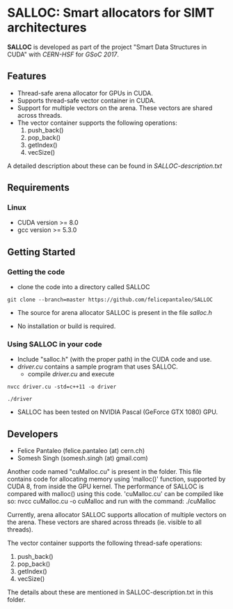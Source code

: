 
# SALLOC: Smart allocators for SIMT architectures 

**SALLOC** is developed as part of the project "Smart Data Structures in CUDA" with _CERN-HSF_ for _GSoC 2017_.

## Features

- Thread-safe arena allocator for GPUs in CUDA.
- Supports thread-safe vector container in CUDA.
- Support for multiple vectors on the arena. These vectors are shared across threads.
- The vector container supports the following operations:
    1. push_back()
    2. pop_back()
    3. getIndex()
    4. vecSize() 

A detailed description about these can be found in *SALLOC-description.txt*

## Requirements

### Linux

- CUDA version >= 8.0
- gcc version >= 5.3.0

## Getting Started

### Getting the code

- clone the code into a directory called SALLOC
```
git clone --branch=master https://github.com/felicepantaleo/SALLOC
```
- The source for arena allocator SALLOC is present in the file *salloc.h*

- No installation or build is required. 

### Using SALLOC in your code

- Include "salloc.h" (with the proper path) in the CUDA code and use.
- *driver.cu* contains a sample program that uses SALLOC.
    - compile *driver.cu* and execute
```    
nvcc driver.cu -std=c++11 -o driver

./driver
```
- SALLOC has been tested on NVIDIA Pascal (GeForce GTX 1080) GPU.

## Developers

- Felice Pantaleo (felice.pantaleo (at) cern.ch)
- Somesh Singh (somesh.singh (at) gmail.com)


Another code named "cuMalloc.cu" is present in the folder. This file contains code for allocating memory using 'malloc()' function, supported by CUDA 8, from inside the GPU kernel.  The performance of SALLOC is compared with malloc() using this code. 
'cuMalloc.cu' can be compiled like so:
	nvcc cuMalloc.cu -o cuMalloc
 and run with the command: 
	./cuMalloc
 
Currently, arena allocator SALLOC supports allocation of multiple vectors on the arena. 
These vectors are shared  across threads (ie. visible to all threads).
 
The vector container supports the following thread-safe operations:
1. push_back()
2. pop_back()
3. getIndex()
4. vecSize()

The details about these are mentioned in SALLOC-description.txt in this folder.
